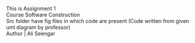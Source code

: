 This is Assignment 1
<br>
Course Software Construction
<br>
Src folder have fig files in which code are present (Code written from given uml diagram by professor)
<br>
Author | Ali Seengar
